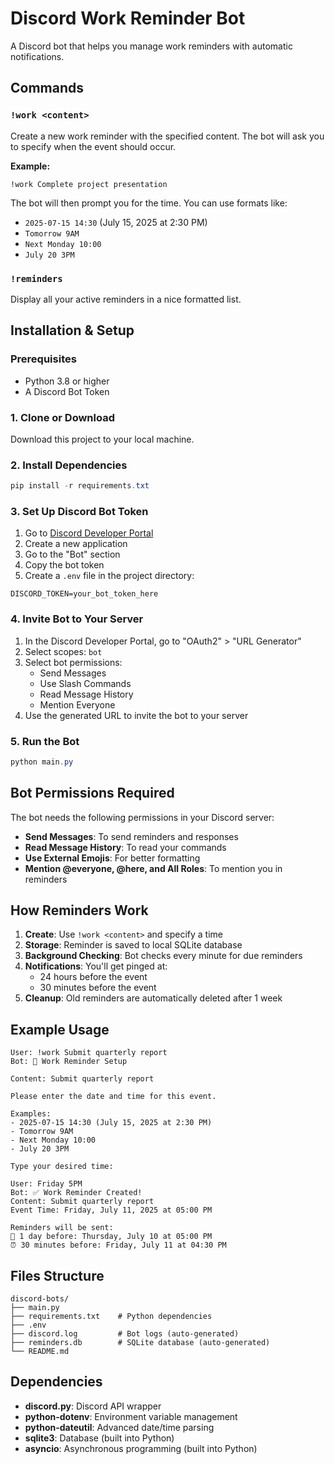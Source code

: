 # Discord Work Reminder Bot

A Discord bot that helps you manage work reminders with automatic notifications.

## Commands

### `!work <content>`

Create a new work reminder with the specified content. The bot will ask you to specify when the event should occur.

**Example:**

```
!work Complete project presentation
```

The bot will then prompt you for the time. You can use formats like:

- `2025-07-15 14:30` (July 15, 2025 at 2:30 PM)
- `Tomorrow 9AM`
- `Next Monday 10:00`
- `July 20 3PM`

### `!reminders`

Display all your active reminders in a nice formatted list.


## Installation & Setup

### Prerequisites

- Python 3.8 or higher
- A Discord Bot Token

### 1. Clone or Download

Download this project to your local machine.

### 2. Install Dependencies

```powershell
pip install -r requirements.txt
```

### 3. Set Up Discord Bot Token

1. Go to [Discord Developer Portal](https://discord.com/developers/applications)
2. Create a new application
3. Go to the "Bot" section
4. Copy the bot token
5. Create a `.env` file in the project directory:

```
DISCORD_TOKEN=your_bot_token_here
```

### 4. Invite Bot to Your Server

1. In the Discord Developer Portal, go to "OAuth2" > "URL Generator"
2. Select scopes: `bot`
3. Select bot permissions:
   - Send Messages
   - Use Slash Commands
   - Read Message History
   - Mention Everyone
4. Use the generated URL to invite the bot to your server

### 5. Run the Bot

```powershell
python main.py
```

## Bot Permissions Required

The bot needs the following permissions in your Discord server:

- **Send Messages**: To send reminders and responses
- **Read Message History**: To read your commands
- **Use External Emojis**: For better formatting
- **Mention @everyone, @here, and All Roles**: To mention you in reminders

## How Reminders Work

1. **Create**: Use `!work <content>` and specify a time
2. **Storage**: Reminder is saved to local SQLite database
3. **Background Checking**: Bot checks every minute for due reminders
4. **Notifications**: You'll get pinged at:
   - 24 hours before the event
   - 30 minutes before the event
5. **Cleanup**: Old reminders are automatically deleted after 1 week

## Example Usage

```
User: !work Submit quarterly report
Bot: 📅 Work Reminder Setup

Content: Submit quarterly report

Please enter the date and time for this event.

Examples:
- 2025-07-15 14:30 (July 15, 2025 at 2:30 PM)
- Tomorrow 9AM
- Next Monday 10:00
- July 20 3PM

Type your desired time:

User: Friday 5PM
Bot: ✅ Work Reminder Created!
Content: Submit quarterly report
Event Time: Friday, July 11, 2025 at 05:00 PM

Reminders will be sent:
📅 1 day before: Thursday, July 10 at 05:00 PM
⏰ 30 minutes before: Friday, July 11 at 04:30 PM
```

## Files Structure

```
discord-bots/
├── main.py              
├── requirements.txt    # Python dependencies
├── .env
├── discord.log         # Bot logs (auto-generated)
├── reminders.db        # SQLite database (auto-generated)
└── README.md           
```

## Dependencies

- **discord.py**: Discord API wrapper
- **python-dotenv**: Environment variable management
- **python-dateutil**: Advanced date/time parsing
- **sqlite3**: Database (built into Python)
- **asyncio**: Asynchronous programming (built into Python)
